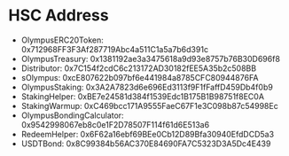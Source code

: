 # HSC Address

- OlympusERC20Token:        0x712968FF3F3Af287719Abc4a511C1a5a7b6d391c
- OlympusTreasury:          0x1381192ae3a3475618a9d93e8757b76B30D696f8
- Distributor:              0x7C154f2cdC6c213172AD30182fEE5A35b2c508BB
- sOlympus:                 0xcE807622b097bf6e441984a8785CFC80944876FA
- OlympusStaking:           0x3A2A7823d6e696Ed3113f9F1fFaffD459Db4f0b9
- StakingHelper:            0xBE7e24581d384f1539Edc1B175B1B98751f8EC0A
- StakingWarmup:            0xC469bcc171A9555FaeC67F1e3C098b87c54998Ec
- OlympusBondingCalculator: 0x9542998067eb8c0e1F2D78507F114f61d6E513a6
- RedeemHelper:             0x6F62a16ebf69BEe0Cb12D89Bfa30940EfdDCD5a3
- USDTBond:                 0x8C99384b56AC370E84690FA7C5323D3A5Dc4E439
